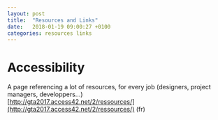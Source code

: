 ```yaml
---
layout: post
title:  "Resources and Links"
date:   2018-01-19 09:00:27 +0100
categories: resources links
---
```


# Accessibility
A page referencing a lot of resources, for every job (designers, project managers, developpers...)  
[http://gta2017.access42.net/2/ressources/](http://gta2017.access42.net/2/ressources/) (fr)